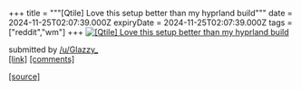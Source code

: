 +++
title = """[Qtile] Love this setup better than my hyprland build"""
date = 2024-11-25T02:07:39.000Z
expiryDate = 2024-11-25T02:07:39.000Z
tags = ["reddit","wm"]
+++
[![[Qtile] Love this setup better than my hyprland build ](https://preview.redd.it/1roy3lwbhy2e1.png?width=640&crop=smart&auto=webp&s=530d705fc937a80007322423244564b2479a11a4 "[Qtile] Love this setup better than my hyprland build ")](https://www.reddit.com/r/unixporn/comments/1gz81z9/qtile_love_this_setup_better_than_my_hyprland/)

submitted by [/u/Glazzy\_](https://www.reddit.com/user/Glazzy_)  
[\[link\]](https://i.redd.it/1roy3lwbhy2e1.png) [\[comments\]](https://www.reddit.com/r/unixporn/comments/1gz81z9/qtile_love_this_setup_better_than_my_hyprland/)

[[source]](https://www.reddit.com/r/unixporn/comments/1gz81z9/qtile_love_this_setup_better_than_my_hyprland/)
